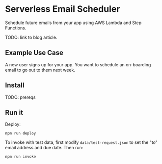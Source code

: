 # Serverless Email Scheduler
Schedule future emails from your app using AWS Lambda and Step Functions.

TODO: link to blog article.

## Example Use Case
A new user signs up for your app. You want to schedule an on-boarding email to go out to them next week.

## Install
TODO: prereqs

## Run it
Deploy:

```
npm run deploy
```

To invoke with test data, first modify `data/test-request.json` to set the "to" email address and due date. Then run:

```
npm run invoke
```

